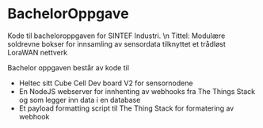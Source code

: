 # BachelorOppgave
Kode til bacheloroppgaven for SINTEF Industri. \n
Tittel: Modulære soldrevne bokser for innsamling av sensordata
tilknyttet et trådløst LoraWAN nettverk

Bachelor oppgaven består av kode til 
- Heltec sitt Cube Cell Dev board V2 for sensornodene
- En NodeJS webserver for innhenting av webhooks fra The Things Stack og som legger inn data i en database
- Et payload formatting script til The Thing Stack for formatering av webhook

